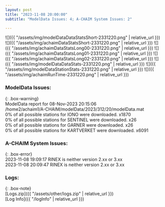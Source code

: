 ```yaml
---
layout: post
title: "2023-11-08 20:00:00"
subtitle: "ModelData Issues: 4; A-CHAIM System Issues: 2"

---
```


![]({{ "/assets/img/modelDataDataStatsShort-2331220.png" | relative_url }})
![]({{ "/assets/img/achaimDataStatsShort-2331220.png" | relative_url }})
![]({{ "/assets/img/achaimDataStatsLong00-2331220.png" | relative_url }})
![]({{ "/assets/img/achaimDataStatsLong01-2331220.png" | relative_url }})
![]({{ "/assets/img/achaimDataStatsLong02-2331220.png" | relative_url }})
![]({{ "/assets/img/modelDataDataStats-2331220.png" | relative_url }})
![]({{ "/assets/img/modelDataStationStats-2331220.png" | relative_url }})
![]({{ "/assets/img/achaimRunTime-2331220.png" | relative_url }})


### ModelData Issues:  
  
{: .box-warning}  
 ModelData report for 08-Nov-2023 20:15:06   
 /home2/achaim1/A-CHAIM/modelData/2023/312/20/modelData.mat   
 0% of all possible stations for IONO were downloaded. x1870   
 0% of all possible stations for SENTINEL were downloaded. x26   
 0% of all possible stations for GARNER were downloaded. x26   
 0% of all possible stations for KARTVERKET were downloaded. x6091   
  
### A-CHAIM System Issues:  
  
{: .box-error}  
2023-11-08 19:09:17 RINEX is neither version 2.xx or 3.xx  
2023-11-08 20:09:47 RINEX is neither version 2.xx or 3.xx  

### Logs:  
  
{: .box-note}  
[Logs.zip]({{ "/assets/other/logs.zip" | relative_url }})  
[Log Info]({{ "/logInfo" | relative_url }})  

